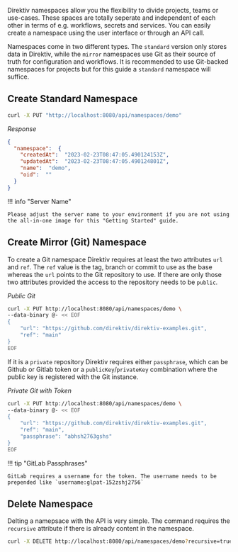 Direktiv namespaces allow you the flexibility to divide projects, teams or use-cases. These spaces are totally seperate and independent of each other in terms of e.g. workflows, secrets and services. You can easily create a namespace using the user interface or through an API call.

Namespaces come in two different types. The `standard` version only stores data in Direktiv, while the `mirror` namespaces use Git as their source of truth for configuration and workflows. It is recommended to use Git-backed namespaces for projects but for this guide a `standard` namespace will suffice.

## Create Standard Namespace

```sh
curl -X PUT "http://localhost:8080/api/namespaces/demo"
```

*Response*
```json
{
  "namespace":  {
    "createdAt":  "2023-02-23T08:47:05.490124153Z",
    "updatedAt":  "2023-02-23T08:47:05.490124801Z",
    "name":  "demo",
    "oid":  ""
  }
}
```

!!! info "Server Name"

    Please adjust the server name to your environment if you are not using the all-in-one image for this "Getting Started" guide.

## Create Mirror (Git) Namespace

To create a Git namespace Direktiv requires at least the two attributes `url` and `ref`. The `ref` value is the tag, branch or commit to use as the base whereas the `url` points to the Git repository to use. If there are only those two attributes provided the access to the repository needs to be `public`.  

*Public Git* 
```sh
curl -X PUT http://localhost:8080/api/namespaces/demo \
--data-binary @- << EOF
{ 
    "url": "https://github.com/direktiv/direktiv-examples.git", 
    "ref": "main" 
}
EOF
```

If it is a `private` repository Direktiv requires either `passphrase`, which can be Github or Gitlab token or a `publicKey`/`privateKey` combination where the public key is registered with the Git instance. 

*Private Git with Token* 
```sh
curl -X PUT http://localhost:8080/api/namespaces/demo \
--data-binary @- << EOF
{ 
    "url": "https://github.com/direktiv/direktiv-examples.git", 
    "ref": "main",
    "passphrase": "abhsh2763gshs"
}
EOF
```

!!! tip "GitLab Passphrases"

    GitLab requires a username for the token. The username needs to be prepended like `username:glpat-152zshj2756`

## Delete Namespace

Delting a namepsace with the API is very simple. The command requires the `recursive` attribute if there is already content in the namespace.

```sh
curl -X DELETE http://localhost:8080/api/namespaces/demo?recursive=true
```